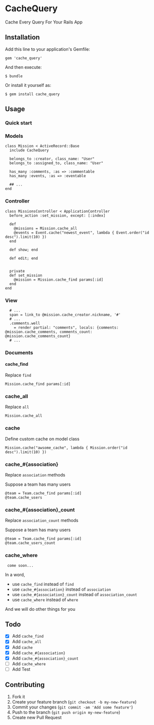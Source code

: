 # CacheQuery

Cache Every Query For Your Rails App

## Installation

Add this line to your application's Gemfile:

    gem 'cache_query'

And then execute:

    $ bundle

Or install it yourself as:

    $ gem install cache_query

## Usage

### Quick start

### Models


	class Mission < ActiveRecord::Base
	  include CacheQuery
	  
	  belongs_to :creator, class_name: "User"
	  belongs_to :assigned_to, class_name: "User"
	
	  has_many :comments, :as => :commentable
	  has_many :events, :as => :eventable
	  
	  ## ...
	end


### Controller

	class MissionsController < ApplicationController
	  before_action :set_mission, except: [:index]
	
	  def 
	    @missions = Mission.cache_all
	    @events = Event.cache("newest_event", lambda { Event.order("id desc").limit(10) })
	  end
	  
	  def show; end
	
	  def edit; end
	  
	
	  private
	  def set_mission
	    @mission = Mission.cache_find params[:id]
	  end
	end


### View

	  # ...
	  span = link_to @mission.cache_creator.nickname, '#'
	  # ...
	  .comments.well
	    = render partial: "comments", locals: {comments: @mission.cache_comments, comments_count: @mission.cache_comments_count}
	  # ...

### Documents

#### cache_find

Replace `find`

	Mission.cache_find params[:id]

### cache_all

Replace `all`

	Mission.cache_all

### cache

Define custom cache on model class

	Mission.cache("awsome_cache", lambda { Mission.order("id desc").limit(10) })

### cache_#{association}

Replace `association` methods

Suppose a team has many users

	@team = Team.cache_find params[:id]
	@team.cache_users

### cache_#{association}_count

Replace `association_count` methods

Suppose a team has many users

	@team = Team.cache_find params[:id]
	@team.cache_users_count

### cache_where

	 come soon...

In a word,

+ use `cache_find` instead of `find`
+ use `cache_#{association}` instead of `association`
+ use `cache_#{association}_count` instead of `association_count`
+ use `cache_where` instead of `where`

And we will do other things for you


## Todo

- [x] Add `cache_find`
- [x] Add `cache_all`
- [x] Add `cache`
- [x] Add `cache_#{association}`
- [x] Add `cache_#{association}_count`
- [ ] Add `cache_where`
- [ ] Add Test

## Contributing

1. Fork it
2. Create your feature branch (`git checkout -b my-new-feature`)
3. Commit your changes (`git commit -am 'Add some feature'`)
4. Push to the branch (`git push origin my-new-feature`)
5. Create new Pull Request
